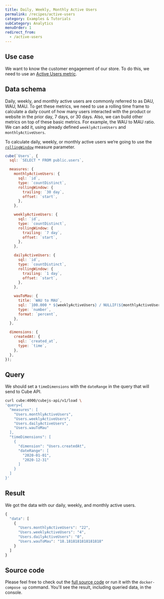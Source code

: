 ```yaml
---
title: Daily, Weekly, Monthly Active Users
permalink: /recipes/active-users
category: Examples & Tutorials
subCategory: Analytics
menuOrder: 1
redirect_from:
  - /active-users
---
```


## Use case

We want to know the customer engagement of our store. To do this, we need to use
an [Active Users metric](https://en.wikipedia.org/wiki/Active_users).

## Data schema

Daily, weekly, and monthly active users are commonly referred to as DAU, WAU,
MAU. To get these metrics, we need to use a rolling time frame to calculate a
daily count of how many users interacted with the product or website in the
prior day, 7 days, or 30 days. Also, we can build other metrics on top of these
basic metrics. For example, the WAU to MAU ratio. We can add it, using already
defined `weeklyActiveUsers` and `monthlyActiveUsers`.

To calculate daily, weekly, or monthly active users we’re going to use the
[`rollingWindow`](https://cube.dev/docs/schema/reference/measures#parameters-rolling-window)
measure parameter.

```javascript
cube(`Users`, {
  sql: `SELECT * FROM public.users`,

  measures: {
    monthlyActiveUsers: {
      sql: `id`,
      type: `countDistinct`,
      rollingWindow: {
        trailing: `30 day`,
        offset: `start`,
      },
    },

    weeklyActiveUsers: {
      sql: `id`,
      type: `countDistinct`,
      rollingWindow: {
        trailing: `7 day`,
        offset: `start`,
      },
    },

    dailyActiveUsers: {
      sql: `id`,
      type: `countDistinct`,
      rollingWindow: {
        trailing: `1 day`,
        offset: `start`,
      },
    },

    wauToMau: {
      title: `WAU to MAU`,
      sql: `100.000 * ${weeklyActiveUsers} / NULLIF(${monthlyActiveUsers}, 0)`,
      type: `number`,
      format: `percent`,
    },
  },

  dimensions: {
    createdAt: {
      sql: `created_at`,
      type: `time`,
    },
  },
});
```

## Query

We should set a `timeDimensions` with the `dateRange` in the query that will
send to Cube API.

```bash
curl cube:4000/cubejs-api/v1/load \
'query={
  "measures": [
    "Users.monthlyActiveUsers",
    "Users.weeklyActiveUsers",
    "Users.dailyActiveUsers",
    "Users.wauToMau"
  ],
  "timeDimensions": [
    {
      "dimension": "Users.createdAt",
      "dateRange": [
        "2020-01-01",
        "2020-12-31"
      ]
    }
  ]
}'
```

## Result

We got the data with our daily, weekly, and monthly active users.

```javascript
{
  "data": [
    {
      "Users.monthlyActiveUsers": "22",
      "Users.weeklyActiveUsers": "4",
      "Users.dailyActiveUsers": "0",
      "Users.wauToMau": "18.1818181818181818"
    }
  ]
}
```

## Source code

Please feel free to check out the
[full source code](https://github.com/cube-js/cube.js/tree/master/examples/recipes/active-users)
or run it with the `docker-compose up` command. You'll see the result, including
queried data, in the console.
